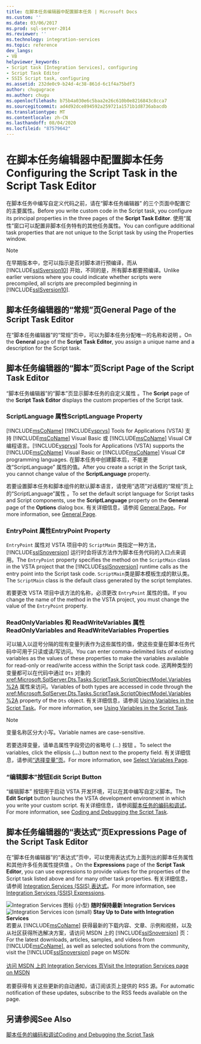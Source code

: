 ```yaml
---
title: 在脚本任务编辑器中配置脚本任务 | Microsoft Docs
ms.custom: ''
ms.date: 03/06/2017
ms.prod: sql-server-2014
ms.reviewer: ''
ms.technology: integration-services
ms.topic: reference
dev_langs:
- VB
helpviewer_keywords:
- Script task [Integration Services], configuring
- Script Task Editor
- SSIS Script task, configuring
ms.assetid: 232de0c9-b24d-4c38-861d-6c1f4a75bdf3
author: chugugrace
ms.author: chugu
ms.openlocfilehash: b75b4a030e6c5baa2e26c610b0e8216843c8cca7
ms.sourcegitcommit: ad4d92dce894592a259721a1571b1d8736abacdb
ms.translationtype: MT
ms.contentlocale: zh-CN
ms.lasthandoff: 08/04/2020
ms.locfileid: "87579642"
---
```

# <a name="configuring-the-script-task-in-the-script-task-editor"></a><span data-ttu-id="9d842-102">在脚本任务编辑器中配置脚本任务</span><span class="sxs-lookup"><span data-stu-id="9d842-102">Configuring the Script Task in the Script Task Editor</span></span>
  <span data-ttu-id="9d842-103">在脚本任务中编写自定义代码之前，请在“脚本任务编辑器”  的三个页面中配置它的主要属性。</span><span class="sxs-lookup"><span data-stu-id="9d842-103">Before you write custom code in the Script task, you configure its principal properties in the three pages of the **Script Task Editor**.</span></span> <span data-ttu-id="9d842-104">使用“属性”窗口可以配置非脚本任务特有的其他任务属性。</span><span class="sxs-lookup"><span data-stu-id="9d842-104">You can configure additional task properties that are not unique to the Script task by using the Properties window.</span></span>

> [!NOTE]
>  <span data-ttu-id="9d842-105">在早期版本中，您可以指示是否对脚本进行预编译，而从 [!INCLUDE[ssISversion10](../../../includes/ssisversion10-md.md)] 开始，不同的是，所有脚本都要预编译。</span><span class="sxs-lookup"><span data-stu-id="9d842-105">Unlike earlier versions where you could indicate whether scripts were precompiled, all scripts are precompiled beginning in [!INCLUDE[ssISversion10](../../../includes/ssisversion10-md.md)].</span></span>

## <a name="general-page-of-the-script-task-editor"></a><span data-ttu-id="9d842-106">脚本任务编辑器的“常规”页</span><span class="sxs-lookup"><span data-stu-id="9d842-106">General Page of the Script Task Editor</span></span>
 <span data-ttu-id="9d842-107">在“脚本任务编辑器”的“常规”页中，可以为脚本任务分配唯一的名称和说明   。</span><span class="sxs-lookup"><span data-stu-id="9d842-107">On the **General** page of the **Script Task Editor**, you assign a unique name and a description for the Script task.</span></span>

## <a name="script-page-of-the-script-task-editor"></a><span data-ttu-id="9d842-108">脚本任务编辑器的“脚本”页</span><span class="sxs-lookup"><span data-stu-id="9d842-108">Script Page of the Script Task Editor</span></span>
 <span data-ttu-id="9d842-109">“脚本任务编辑器”的“脚本”页显示脚本任务的自定义属性   。</span><span class="sxs-lookup"><span data-stu-id="9d842-109">The **Script** page of the **Script Task Editor** displays the custom properties of the Script task.</span></span>

### <a name="scriptlanguage-property"></a><span data-ttu-id="9d842-110">ScriptLanguage 属性</span><span class="sxs-lookup"><span data-stu-id="9d842-110">ScriptLanguage Property</span></span>
 [!INCLUDE[msCoName](../../../includes/msconame-md.md)] <span data-ttu-id="9d842-111">[!INCLUDE[vsprvs](../../../includes/vsprvs-md.md)] Tools for Applications (VSTA) 支持 [!INCLUDE[msCoName](../../../includes/msconame-md.md)] Visual Basic 或 [!INCLUDE[msCoName](../../../includes/msconame-md.md)] Visual C# 编程语言。</span><span class="sxs-lookup"><span data-stu-id="9d842-111">[!INCLUDE[vsprvs](../../../includes/vsprvs-md.md)] Tools for Applications (VSTA) supports the [!INCLUDE[msCoName](../../../includes/msconame-md.md)] Visual Basic or [!INCLUDE[msCoName](../../../includes/msconame-md.md)] Visual C# programming languages.</span></span> <span data-ttu-id="9d842-112">在脚本任务中创建脚本后，不能更改“ScriptLanguage”  属性的值。</span><span class="sxs-lookup"><span data-stu-id="9d842-112">After you create a script in the Script task, you cannot change value of the **ScriptLanguage** property.</span></span>

 <span data-ttu-id="9d842-113">若要设置脚本任务和脚本组件的默认脚本语言，请使用“选项”对话框的“常规”页上的“ScriptLanguage”属性    。</span><span class="sxs-lookup"><span data-stu-id="9d842-113">To set the default script language for Script tasks and Script components, use the **ScriptLanguage** property on the **General** page of the **Options** dialog box.</span></span> <span data-ttu-id="9d842-114">有关详细信息，请参阅 [General Page](../../general-page-of-integration-services-designers-options.md)。</span><span class="sxs-lookup"><span data-stu-id="9d842-114">For more information, see [General Page](../../general-page-of-integration-services-designers-options.md).</span></span>

### <a name="entrypoint-property"></a><span data-ttu-id="9d842-115">EntryPoint 属性</span><span class="sxs-lookup"><span data-stu-id="9d842-115">EntryPoint Property</span></span>
 <span data-ttu-id="9d842-116">`EntryPoint` 属性对 VSTA 项目中的 `ScriptMain` 类指定一种方法，[!INCLUDE[ssISnoversion](../../../includes/ssisnoversion-md.md)] 运行时会将该方法作为脚本任务代码的入口点来调用。</span><span class="sxs-lookup"><span data-stu-id="9d842-116">The `EntryPoint` property specifies the method on the `ScriptMain` class in the VSTA project that the [!INCLUDE[ssISnoversion](../../../includes/ssisnoversion-md.md)] runtime calls as the entry point into the Script task code.</span></span> <span data-ttu-id="9d842-117">`ScriptMain`类是脚本模板生成的默认类。</span><span class="sxs-lookup"><span data-stu-id="9d842-117">The `ScriptMain` class is the default class generated by the script templates.</span></span>

 <span data-ttu-id="9d842-118">若要更改 VSTA 项目中该方法的名称，必须更改 `EntryPoint` 属性的值。</span><span class="sxs-lookup"><span data-stu-id="9d842-118">If you change the name of the method in the VSTA project, you must change the value of the `EntryPoint` property.</span></span>

### <a name="readonlyvariables-and-readwritevariables-properties"></a><span data-ttu-id="9d842-119">ReadOnlyVariables 和 ReadWriteVariables 属性</span><span class="sxs-lookup"><span data-stu-id="9d842-119">ReadOnlyVariables and ReadWriteVariables Properties</span></span>
 <span data-ttu-id="9d842-120">可以输入以逗号分隔的现有变量列表作为这些属性的值，使这些变量在脚本任务代码中可用于只读或读/写访问。</span><span class="sxs-lookup"><span data-stu-id="9d842-120">You can enter comma-delimited lists of existing variables as the values of these properties to make the variables available for read-only or read/write access within the Script task code.</span></span> <span data-ttu-id="9d842-121">这两种类型的变量都可以在代码中通过 `Dts` 对象的 <xref:Microsoft.SqlServer.Dts.Tasks.ScriptTask.ScriptObjectModel.Variables%2A> 属性来访问。</span><span class="sxs-lookup"><span data-stu-id="9d842-121">Variables of both types are accessed in code through the <xref:Microsoft.SqlServer.Dts.Tasks.ScriptTask.ScriptObjectModel.Variables%2A> property of the `Dts` object.</span></span> <span data-ttu-id="9d842-122">有关详细信息，请参阅 [Using Variables in the Script Task](../../extending-packages-scripting/task/using-variables-in-the-script-task.md)。</span><span class="sxs-lookup"><span data-stu-id="9d842-122">For more information, see [Using Variables in the Script Task](../../extending-packages-scripting/task/using-variables-in-the-script-task.md).</span></span>

> [!NOTE]
>  <span data-ttu-id="9d842-123">变量名称区分大小写。</span><span class="sxs-lookup"><span data-stu-id="9d842-123">Variable names are case-sensitive.</span></span>

 <span data-ttu-id="9d842-124">若要选择变量，请单击属性字段旁边的省略号 (…) 按钮  。</span><span class="sxs-lookup"><span data-stu-id="9d842-124">To select the variables, click the ellipsis (**...**) button next to the property field.</span></span> <span data-ttu-id="9d842-125">有关详细信息，请参阅[“选择变量”页](../../control-flow/select-variables-page.md)。</span><span class="sxs-lookup"><span data-stu-id="9d842-125">For more information, see [Select Variables Page](../../control-flow/select-variables-page.md).</span></span>

### <a name="edit-script-button"></a><span data-ttu-id="9d842-126">“编辑脚本”按钮</span><span class="sxs-lookup"><span data-stu-id="9d842-126">Edit Script Button</span></span>
 <span data-ttu-id="9d842-127">“编辑脚本”  按钮用于启动 VSTA 开发环境，可以在其中编写自定义脚本。</span><span class="sxs-lookup"><span data-stu-id="9d842-127">The **Edit Script** button launches the VSTA development environment in which you write your custom script.</span></span> <span data-ttu-id="9d842-128">有关详细信息，请参阅[脚本任务的编码和调试](coding-and-debugging-the-script-task.md)。</span><span class="sxs-lookup"><span data-stu-id="9d842-128">For more information, see [Coding and Debugging the Script Task](coding-and-debugging-the-script-task.md).</span></span>

## <a name="expressions-page-of-the-script-task-editor"></a><span data-ttu-id="9d842-129">脚本任务编辑器的“表达式”页</span><span class="sxs-lookup"><span data-stu-id="9d842-129">Expressions Page of the Script Task Editor</span></span>
 <span data-ttu-id="9d842-130">在“脚本任务编辑器”的“表达式”页中，可以使用表达式为上面列出的脚本任务属性和其他许多任务属性提供值   。</span><span class="sxs-lookup"><span data-stu-id="9d842-130">On the **Expressions** page of the **Script Task Editor**, you can use expressions to provide values for the properties of the Script task listed above and for many other task properties.</span></span> <span data-ttu-id="9d842-131">有关详细信息，请参阅 [Integration Services (SSIS) 表达式](../../expressions/integration-services-ssis-expressions.md)。</span><span class="sxs-lookup"><span data-stu-id="9d842-131">For more information, see [Integration Services &#40;SSIS&#41; Expressions](../../expressions/integration-services-ssis-expressions.md).</span></span>

<span data-ttu-id="9d842-132">![Integration Services 图标 (小型) ](../../media/dts-16.gif "集成服务图标（小）")  **随时保持最新 Integration Services**</span><span class="sxs-lookup"><span data-stu-id="9d842-132">![Integration Services icon (small)](../../media/dts-16.gif "Integration Services icon (small)")  **Stay Up to Date with Integration Services**</span></span><br /> <span data-ttu-id="9d842-133">若要从 [!INCLUDE[msCoName](../../../includes/msconame-md.md)] 获得最新的下载内容、文章、示例和视频，以及从社区获得所选解决方案，请访问 MSDN 上的 [!INCLUDE[ssISnoversion](../../../includes/ssisnoversion-md.md)] 页：</span><span class="sxs-lookup"><span data-stu-id="9d842-133">For the latest downloads, articles, samples, and videos from [!INCLUDE[msCoName](../../../includes/msconame-md.md)], as well as selected solutions from the community, visit the [!INCLUDE[ssISnoversion](../../../includes/ssisnoversion-md.md)] page on MSDN:</span></span><br /><br /> [<span data-ttu-id="9d842-134">访问 MSDN 上的 Integration Services 页</span><span class="sxs-lookup"><span data-stu-id="9d842-134">Visit the Integration Services page on MSDN</span></span>](https://go.microsoft.com/fwlink/?LinkId=136655)<br /><br /> <span data-ttu-id="9d842-135">若要获得有关这些更新的自动通知，请订阅该页上提供的 RSS 源。</span><span class="sxs-lookup"><span data-stu-id="9d842-135">For automatic notification of these updates, subscribe to the RSS feeds available on the page.</span></span>

## <a name="see-also"></a><span data-ttu-id="9d842-136">另请参阅</span><span class="sxs-lookup"><span data-stu-id="9d842-136">See Also</span></span>
 [<span data-ttu-id="9d842-137">脚本任务的编码和调试</span><span class="sxs-lookup"><span data-stu-id="9d842-137">Coding and Debugging the Script Task</span></span>](coding-and-debugging-the-script-task.md)


